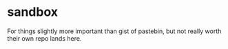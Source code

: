 # sandbox

For things slightly more important than gist of pastebin, but not really worth their own repo lands here.
